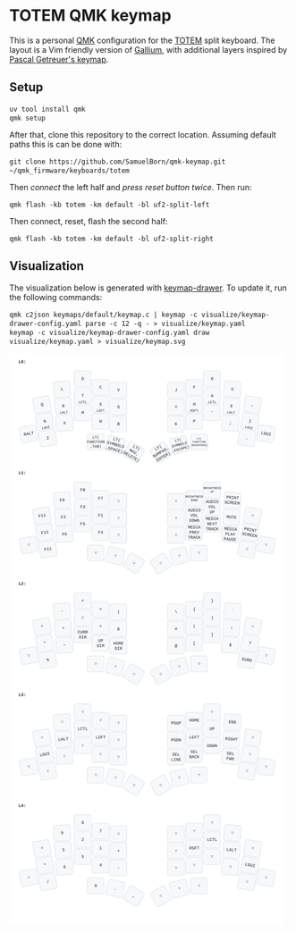 # TOTEM QMK keymap

This is a personal [QMK](https://qmk.fm) configuration for the [TOTEM](https://github.com/GEIGEIGEIST/TOTEM) split keyboard.
The layout is a Vim friendly version of [Gallium](https://github.com/GalileoBlues/Gallium), with additional layers inspired by [Pascal Getreuer's keymap](https://github.com/getreuer/qmk-keymap).

## Setup

```
uv tool install qmk
qmk setup
```

After that, clone this repository to the correct location.
Assuming default paths this is can be done with:

```
git clone https://github.com/SamuelBorn/qmk-keymap.git ~/qmk_firmware/keyboards/totem
```

Then *connect* the left half and *press reset button twice*.
Then run:

```
qmk flash -kb totem -km default -bl uf2-split-left
```

Then connect, reset, flash the second half:

```
qmk flash -kb totem -km default -bl uf2-split-right
```

## Visualization

The visualization below is generated with [keymap-drawer](https://github.com/caksoylar/keymap-drawer). 
To update it, run the following commands:
```
qmk c2json keymaps/default/keymap.c | keymap -c visualize/keymap-drawer-config.yaml parse -c 12 -q - > visualize/keymap.yaml
keymap -c visualize/keymap-drawer-config.yaml draw visualize/keymap.yaml > visualize/keymap.svg
```

![Visualization of the layout](./visualize/keymap.svg)
